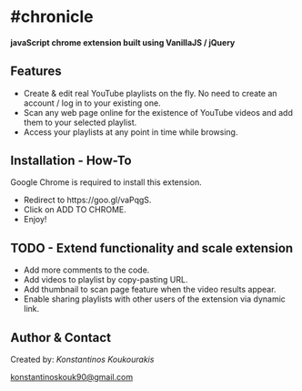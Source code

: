 <h1>#chronicle</h1>

<h4>javaScript chrome extension built using VanillaJS / jQuery</h4>

<h2>Features</h2>

<ul>
	<li>Create &amp; edit real YouTube playlists on the fly. No need to create an account / log in to your existing one.</li>
	<li>Scan any web page online for the existence of YouTube videos and add them to your selected playlist.</li>
	<li>Access your playlists at any point in time while browsing.</li>
</ul>

<h2>Installation - How-To</h2>

<p>Google Chrome is required to install this extension.</p>
<ul>
	<li>Redirect to https://goo.gl/vaPqgS.</li>
	<li>Click on ADD TO CHROME.</li>
	<li>Enjoy!</li>
</ul>

<h2>TODO - Extend functionality and scale extension</h2>

<ul>
	<li>Add more comments to the code.</li>
	<li>Add videos to playlist by copy-pasting URL.</li>
	<li>Add thumbnail to scan page feature when the video results appear.</li>
	<li>Enable sharing playlists with other users of the extension via dynamic link.</li>
</ul>

<h2>Author & Contact</h2>

<p>Created by: <i>Konstantinos Koukourakis</i></p>
<p><a href="mailto:konstantinoskouk90@gmail.com" target="_top">konstantinoskouk90@gmail.com</a></p>